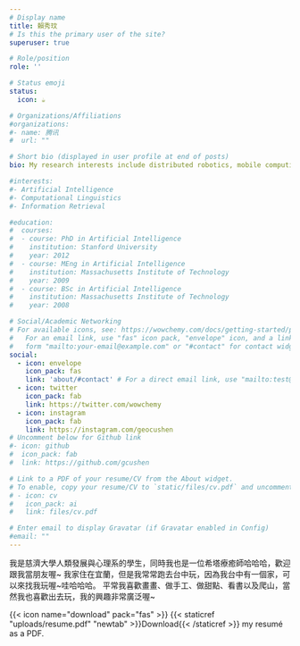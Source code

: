 ```yaml
---
# Display name
title: 賴秀玟
# Is this the primary user of the site?
superuser: true

# Role/position
role: ''

# Status emoji
status:
  icon: ☕️

# Organizations/Affiliations
#organizations:
#- name: 腾讯
#  url: ""

# Short bio (displayed in user profile at end of posts)
bio: My research interests include distributed robotics, mobile computing and programmable matter.

#interests:
#- Artificial Intelligence
#- Computational Linguistics
#- Information Retrieval

#education:
#  courses:
#  - course: PhD in Artificial Intelligence
#    institution: Stanford University
#    year: 2012
#  - course: MEng in Artificial Intelligence
#    institution: Massachusetts Institute of Technology
#    year: 2009
#  - course: BSc in Artificial Intelligence
#    institution: Massachusetts Institute of Technology
#    year: 2008

# Social/Academic Networking
# For available icons, see: https://wowchemy.com/docs/getting-started/page-builder/#icons
#   For an email link, use "fas" icon pack, "envelope" icon, and a link in the
#   form "mailto:your-email@example.com" or "#contact" for contact widget.
social:
  - icon: envelope
    icon_pack: fas
    link: 'about/#contact' # For a direct email link, use "mailto:test@example.org".
  - icon: twitter
    icon_pack: fab
    link: https://twitter.com/wowchemy
  - icon: instagram
    icon_pack: fab
    link: https://instagram.com/geocushen
# Uncomment below for Github link
#- icon: github
#  icon_pack: fab
#  link: https://github.com/gcushen

# Link to a PDF of your resume/CV from the About widget.
# To enable, copy your resume/CV to `static/files/cv.pdf` and uncomment the lines below.
# - icon: cv
#   icon_pack: ai
#   link: files/cv.pdf

# Enter email to display Gravatar (if Gravatar enabled in Config)
#email: ""
---
```


我是慈濟大學人類發展與心理系的學生，同時我也是一位希塔療癒師哈哈哈，歡迎跟我當朋友喔~
我家住在宜蘭，但是我常常跑去台中玩，因為我台中有一個家，可以來找我玩喔~哇哈哈哈。
平常我喜歡畫畫、做手工、做甜點、看書以及爬山，當然我也喜歡出去玩，我的興趣非常廣泛喔~

{{< icon name="download" pack="fas" >}} {{< staticref "uploads/resume.pdf" "newtab" >}}Download{{< /staticref >}} my resumé as a PDF.
